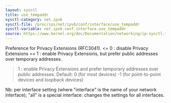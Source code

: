 ```yaml
---
layout: sysctl
title: use_tempaddr
sysctl-category: net.ipv6
sysctl-file: /proc/sys/net/ipv6/conf/interface/use_tempaddr
sysctl-variable: net.ipv6.conf.interface.use_tempaddr
source: https://www.kernel.org/doc/Documentation/networking/ip-sysctl.txt
---
```

Preference for Privacy Extensions (RFC3041).
  <= 0 : disable Privacy Extensions
  == 1 : enable Privacy Extensions, but prefer public
         addresses over temporary addresses.
  >  1 : enable Privacy Extensions and prefer temporary
         addresses over public addresses.
Default:  0 (for most devices)
	 -1 (for point-to-point devices and loopback devices)


Nb: per interface setting (where "interface" is the name of your network interface); "all" is a special interface: changes the settings for all interfaces.

